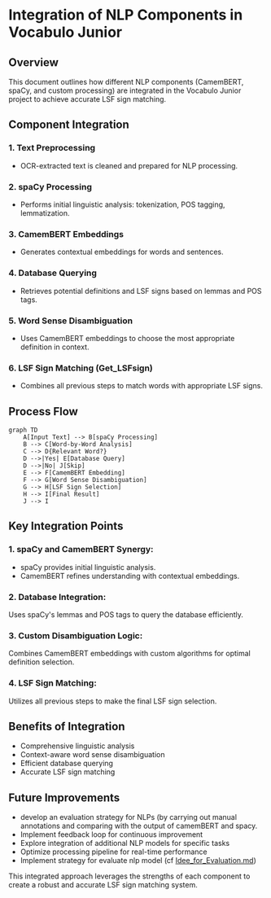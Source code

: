 # Integration of NLP Components in Vocabulo Junior

## Overview

This document outlines how different NLP components (CamemBERT, spaCy, and custom processing) are integrated in the 
Vocabulo Junior project to achieve accurate LSF sign matching.

## Component Integration

### 1. Text Preprocessing
- OCR-extracted text is cleaned and prepared for NLP processing.

### 2. spaCy Processing
- Performs initial linguistic analysis: tokenization, POS tagging, lemmatization.

### 3. CamemBERT Embeddings
- Generates contextual embeddings for words and sentences.

### 4. Database Querying
- Retrieves potential definitions and LSF signs based on lemmas and POS tags.

### 5. Word Sense Disambiguation
- Uses CamemBERT embeddings to choose the most appropriate definition in context.

### 6. LSF Sign Matching (Get_LSFsign)
- Combines all previous steps to match words with appropriate LSF signs.

## Process Flow

```mermaid
graph TD
    A[Input Text] --> B[spaCy Processing]
    B --> C[Word-by-Word Analysis]
    C --> D{Relevant Word?}
    D -->|Yes| E[Database Query]
    D -->|No| J[Skip]
    E --> F[CamemBERT Embedding]
    F --> G[Word Sense Disambiguation]
    G --> H[LSF Sign Selection]
    H --> I[Final Result]
    J --> I
```

## Key Integration Points

### 1. spaCy and CamemBERT Synergy:

- spaCy provides initial linguistic analysis.
- CamemBERT refines understanding with contextual embeddings.


### 2. Database Integration:

Uses spaCy's lemmas and POS tags to query the database efficiently.

### 3. Custom Disambiguation Logic:

Combines CamemBERT embeddings with custom algorithms for optimal definition selection.


### 4. LSF Sign Matching:

Utilizes all previous steps to make the final LSF sign selection.



## Benefits of Integration

* Comprehensive linguistic analysis
* Context-aware word sense disambiguation
* Efficient database querying
* Accurate LSF sign matching

## Future Improvements

- develop an evaluation strategy for NLPs (by carrying out manual annotations and comparing with the output of camemBERT 
and spacy.
- Implement feedback loop for continuous improvement
- Explore integration of additional NLP models for specific tasks
- Optimize processing pipeline for real-time performance
- Implement strategy for evaluate nlp model (cf [Idee_for_Evaluation.md](../reports/nlp_evaluation/Idee_for_Evaluation.md))

This integrated approach leverages the strengths of each component to create a robust and accurate LSF sign matching system.